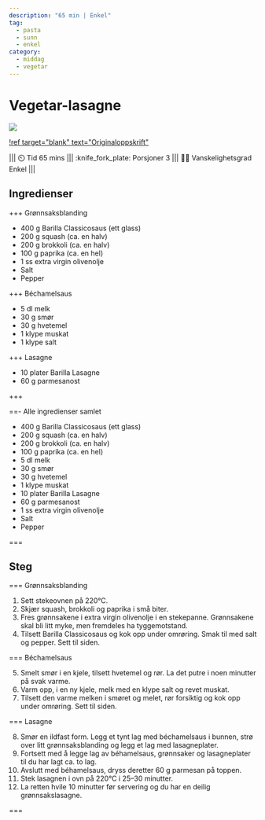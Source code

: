 ```yaml
---
description: "65 min | Enkel"
tag:
  - pasta
  - sunn
  - enkel
category:
  - middag
  - vegetar
---
```


# Vegetar-lasagne

![](/static/vegetar-lasagne/vegetar-lasagne.webp)

[!ref target="blank" text="Originaloppskrift"](https://www.barilla.com/nn-no/oppskrifter/collezione/barilla-lasagne-med-classicosaus-og-spro-gronnsaker)

<!-- dprint-ignore-start -->
||| :timer_clock: Tid
65 mins
||| :knife_fork_plate: Porsjoner
3
||| :cook: Vanskelighetsgrad
Enkel
|||
<!-- dprint-ignore-end -->

## Ingredienser

+++ Grønnsaksblanding

- 400 g Barilla Classicosaus (ett glass)
- 200 g squash (ca. en halv)
- 200 g brokkoli (ca. en halv)
- 100 g paprika (ca. en hel)
- 1 ss extra virgin olivenolje
- Salt
- Pepper

+++ Béchamelsaus

- 5 dl melk
- 30 g smør
- 30 g hvetemel
- 1 klype muskat
- 1 klype salt

+++ Lasagne

- 10 plater Barilla Lasagne
- 60 g parmesanost

+++

==- Alle ingredienser samlet

- 400 g Barilla Classicosaus (ett glass)
- 200 g squash (ca. en halv)
- 200 g brokkoli (ca. en halv)
- 100 g paprika (ca. en hel)
- 5 dl melk
- 30 g smør
- 30 g hvetemel
- 1 klype muskat
- 10 plater Barilla Lasagne
- 60 g parmesanost
- 1 ss extra virgin olivenolje
- Salt
- Pepper

===

## Steg

=== Grønnsaksblanding

1. Sett stekeovnen på 220°C.
2. Skjær squash, brokkoli og paprika i små biter.
3. Fres grønnsakene i extra virgin olivenolje i en stekepanne. Grønnsakene skal bli litt
   myke, men fremdeles ha tyggemotstand.
4. Tilsett Barilla Classicosaus og kok opp under omrøring. Smak til med salt og pepper.
   Sett til siden.

=== Béchamelsaus

5. Smelt smør i en kjele, tilsett hvetemel og rør. La det putre i noen minutter på svak
   varme.
6. Varm opp, i en ny kjele, melk med en klype salt og revet muskat.
7. Tilsett den varme melken i smøret og melet, rør forsiktig og kok opp under omrøring.
   Sett til siden.

=== Lasagne

8. Smør en ildfast form. Legg et tynt lag med béchamelsaus i bunnen, strø over litt
   grønnsaksblanding og legg et lag med lasagneplater.
9. Fortsett med å legge lag av béhamelsaus, grønnsaker og lasagneplater til du har lagt
   ca. to lag.
10. Avslutt med béhamelsaus, dryss deretter 60 g parmesan på toppen.
11. Stek lasagnen i ovn på 220°C i 25–30 minutter.
12. La retten hvile 10 minutter før servering og du har en deilig grønnsakslasagne.

===
